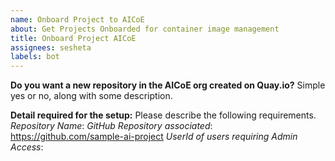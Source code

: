 ```yaml
---
name: Onboard Project to AICoE
about: Get Projects Onboarded for container image management
title: Onboard Project AICoE
assignees: sesheta
labels: bot
---
```


**Do you want a new repository in the AICoE org created on Quay.io?**
Simple yes or no, along with some description.

**Detail required for the setup:**
Please describe the following requirements.
_Repository Name_: <sample-ai-project>
_GitHub Repository associated_: <https://github.com/sample-ai-project>
_UserId of users requiring Admin Access_: <sesheta>
